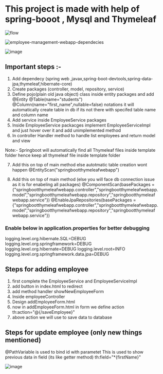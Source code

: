 # This project is made with help of spring-booot , Mysql and Thymeleaf

![flow](https://github.com/suraj480/employeemanagementwebapp/assets/72219318/950f2c14-36e6-4030-aa0e-a87f6ee0cd11)

![employee-management-webapp-dependecies](https://github.com/suraj480/employeemanagementwebapp/assets/72219318/4635f9f0-a965-494a-b4e4-93594cca6c2c)

![image](https://github.com/suraj480/employeemanagementwebapp/assets/72219318/35c6fa10-8c8b-40e1-b552-4ee3013036d6)

## Important steps :-
1. Add dependecy (spring web ,javax,spring-boot-devtools,spring-data-jpa,thymeleaf,hibernate-core)
2. Create packages (controller, model, repository, service)
3. Define pojo(plain old java object) class inside entity packages and add @Entity
@Table(name="students")  @Column(name="first_name",nullable=false) notations it will automatically create table in db if its not there  with specifed table name and column name
4. Add service inside EmployeeService packages 
5. Inside EmployeeService  packacges implement EmployeeServiceImpl and just hover over it and add unimplemented method
6. In controller Handler method to handle list employees and return model and view

Note:- Springboot will automatically find all Thymeleaf files inside template folder hence keep all thymeleaf file inside template folder

7. Add this on top of main method else autotmatic table creation wont happen @EntityScan("springbootthymeleafwebapp")

8. Add this on top of main method (else you will face db connection issue as it is for enabeling all packages)
 @ComponentScan(basePackages = {"springbootthymeleafwebapp.controller","springbootthymeleafwebapp.model","springbootthymeleafwebapp.repository","springbootthymeleafwebapp.service"})
@EnableJpaRepositories(basePackages = {"springbootthymeleafwebapp.controller","springbootthymeleafwebapp.model","springbootthymeleafwebapp.repository","springbootthymeleafwebapp.service"})

### Enable below in application.properties for better debugging
logging.level.org.hibernate.SQL=DEBUG
logging.level.org.springframework=DEBUG
logging.level.org.hibernate=DEBUG
logging.level.root=INFO
logging.level.org.springframework.data.jpa=DEBUG

## Steps for adding employee
1. first complete the EmployeeService and EmployeeServiceImpl
2. add button in index.html to redirect
3. add method handler showNewEmployeeForm
4. Inside employeeController
5. Design addEmployeeForm.html
6. now in addEmployeeForm.html in form we define action th:action="@{/saveEmployee}"
7. above action we will use to save data to database

## Steps for update employee (only new things mentioned)
 @PathVariable is used to bind id with parametet
 This is used to show previous data in field (its like getter method) th:field="*{firstName}" 

 ![image](https://github.com/suraj480/employeemanagementwebapp/assets/72219318/39ac0a19-bf99-4d43-94e7-76484b17bb8b)

